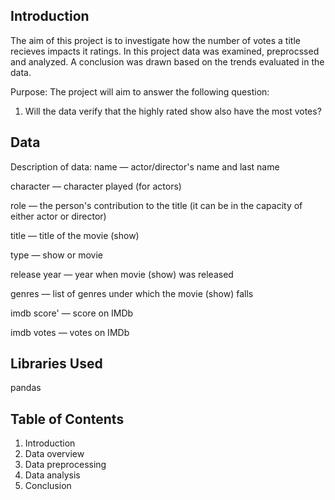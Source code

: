 ## Introduction 

The aim of this project is to investigate how the number of votes a title recieves impacts it ratings. In this project data was examined, preprocssed and analyzed. A conclusion was drawn based on the trends evaluated in the data.

Purpose: The project will aim to answer the following question: 

1. Will the data verify that the highly rated show also have the most votes?

## Data 

Description of data:
name — actor/director's name and last name

character — character played (for actors)

role — the person's contribution to the title (it can be in the capacity of either actor or director)

title — title of the movie (show)

type — show or movie

release year — year when movie (show) was released

genres — list of genres under which the movie (show) falls

imdb score' — score on IMDb

imdb votes — votes on IMDb

## Libraries Used 
pandas

## Table of Contents 
1. Introduction
2. Data overview
3. Data preprocessing
4. Data analysis
5. Conclusion 
